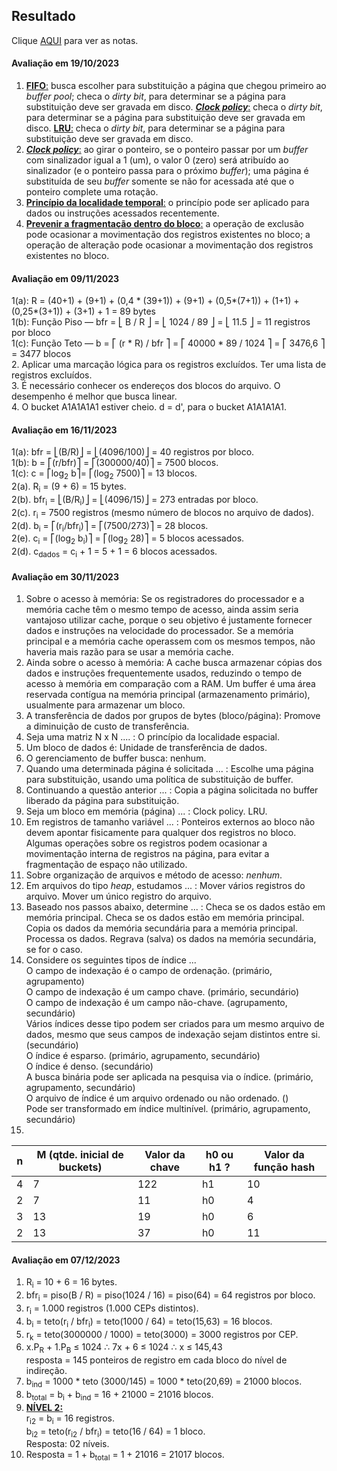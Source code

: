 ## Resultado

Clique [AQUI](../media/sgbd-2023-2-bcc-resumo.pdf) para ver as notas.

#### Avaliação em 19/10/2023
1. <ins>**FIFO**:</ins> busca escolher para substituição a página que chegou primeiro ao _buffer pool_; checa o _dirty bit_, para determinar se a página para substituição deve ser gravada em disco. <ins>**_Clock policy_**:</ins> checa o _dirty bit_, para determinar se a página para substituição deve ser gravada em disco. <ins>**LRU**:</ins> checa o _dirty bit_, para determinar se a página para substituição deve ser gravada em disco.
2. <ins>**_Clock policy_**:</ins> ao girar o ponteiro, se o ponteiro passar por um _buffer_ com sinalizador igual a 1 (um), o valor 0 (zero) será atribuído ao sinalizador (e o ponteiro passa para o próximo _buffer_); uma página é substituída de seu _buffer_ somente se não for acessada até que o ponteiro complete uma rotação.
3. <ins>**Princípio da localidade temporal**:</ins> o princípio pode ser aplicado para dados ou instruções acessados recentemente.
4. <ins>**Prevenir a fragmentação dentro do bloco**:</ins> a operação de exclusão pode ocasionar a movimentação dos registros existentes no bloco; a operação de alteração pode ocasionar a movimentação dos registros existentes no bloco.

#### Avaliação em 09/11/2023

1(a): R = (40+1) + (9+1) + (0,4 * (39+1)) + (9+1) + (0,5*(7+1)) + (1+1) + (0,25*(3+1)) + (3+1) + 1 = 89 bytes<br>
1(b): Função Piso &#8213; bfr = ⎣ B / R ⎦ = ⎣ 1024 / 89 ⎦ =  ⎣ 11.5 ⎦ = 11 registros por bloco<br>
1(c): Função Teto &#8213; b = ⎡ (r * R) / bfr ⎤ = ⎡ 40000 * 89 / 1024 ⎤ = ⎡ 3476,6 ⎤ = 3477 blocos<br>
2. Aplicar uma marcação lógica para os registros excluídos. Ter uma lista de registros excluídos.<br>
3. É necessário conhecer os endereços dos blocos do arquivo. O desempenho é melhor que busca linear.<br>
4. O bucket A1A1A1A1 estiver cheio. d = d', para o bucket A1A1A1A1.

#### Avaliação em 16/11/2023

1(a): bfr = ⎣(B/R)⎦ = ⎣(4096/100)⎦ = 40 registros por bloco.<br>
1(b): b = ⎡(r/bfr)⎤ = ⎡(300000/40)⎤ = 7500 blocos.<br>
1(c): c = ⎡log<sub>2</sub> b⎤= ⎡(log<sub>2</sub> 7500)⎤ = 13 blocos.<br>
2(a). R<sub>i</sub> = (9 + 6) = 15 bytes.<br>
2(b). bfr<sub>i</sub> = ⎣(B/R<sub>i</sub>)⎦ = ⎣(4096/15)⎦ = 273 entradas por bloco.<br>
2(c). r<sub>i</sub> = 7500 registros (mesmo número de blocos no arquivo de dados).<br>
2(d). b<sub>i</sub> = ⎡(r<sub>i</sub>/bfr<sub>i</sub>)⎤ = ⎡(7500/273)⎤ = 28 blocos.<br>
2(e). c<sub>i</sub> = ⎡(log<sub>2</sub> b<sub>i</sub>)⎤ = ⎡(log<sub>2</sub> 28)⎤ = 5 blocos acessados.<br>
2(d). c<sub>dados</sub> = c<sub>i</sub> + 1 = 5 + 1 = 6 blocos acessados.<br>

#### Avaliação em 30/11/2023

1. Sobre o acesso à memória: Se os registradores do processador e a memória cache têm o mesmo tempo de acesso, ainda assim seria vantajoso utilizar cache, porque o seu objetivo é justamente fornecer dados e instruções na velocidade do processador. Se a memória principal e a memória cache operassem com os mesmos tempos, não haveria mais razão para se usar a memória cache.
1. Ainda sobre o acesso à memória: A cache busca armazenar cópias dos dados e instruções frequentemente usados, reduzindo o tempo de acesso à memória em comparação com a RAM. Um buffer é uma área reservada contígua na memória principal (armazenamento primário), usualmente para armazenar um bloco.
1. A transferência de dados por grupos de bytes (bloco/página): Promove a diminuição de custo de transferência.
1. Seja uma matriz N x N .... : O princípio da localidade espacial.
1. Um bloco de dados é: Unidade de transferência de dados.
1. O gerenciamento de buffer busca: nenhum.
1. Quando uma determinada página é solicitada ... : Escolhe uma página para substituição, usando uma política de substituição de buffer.
1. Continuando a questão anterior ... : Copia a página solicitada no buffer liberado da página para substituição.
1. Seja um bloco em memória (página) ... : Clock policy. LRU.
1. Em registros de tamanho variável ... : Ponteiros externos ao bloco não devem apontar fisicamente para qualquer dos registros no bloco. Algumas operações sobre os registros podem ocasionar a movimentação interna de registros na página, para evitar a fragmentação de espaço não utilizado.
1. Sobre organização de arquivos e método de acesso: _nenhum_. 
1. Em arquivos do tipo _heap_, estudamos ... : Mover vários registros do arquivo. Mover um único registro do arquivo.   
1. Baseado nos passos abaixo, determine ... : Checa se os dados estão em memória principal. Checa se os dados estão em memória principal. Copia os dados da memória secundária para a memória principal. Processa os dados. Regrava (salva) os dados na memória secundária, se for o caso.
1. Considere os seguintes tipos de índice ...<br>
O campo de indexação é o campo de ordenação. (primário, agrupamento)<br>
O campo de indexação é um campo chave. (primário, secundário)<br>
O campo de indexação é um campo não-chave. (agrupamento, secundário)<br>
Vários índices desse tipo podem ser criados para um mesmo arquivo de dados, mesmo que seus campos de indexação sejam distintos entre si. (secundário)<br>
O índice é esparso. (primário, agrupamento, secundário)<br>
O índice é denso. (secundário)<br>
A busca binária pode ser aplicada na pesquisa via o índice. (primário, agrupamento, secundário)<br>
O arquivo de índice é um arquivo ordenado ou não ordenado. ()<br>
Pode ser transformado em índice multinível. (primário, agrupamento, secundário)
1. 
|n|M (qtde. inicial de buckets)|Valor da chave|h0 ou  h1 ?|Valor da função hash|
|-|-|-|-|-|
|4|7|122|h1|10|
|2|7|11|h0|4|
|3|13|19|h0|6|
|2|13|37|h0|11|

#### Avaliação em 07/12/2023

1. R<sub>i</sub> = 10 + 6 = 16 bytes.
1. bfr<sub>i</sub> = piso(B / R) = piso(1024 / 16) = piso(64) = 64 registros por bloco.
1. r<sub>i</sub> = 1.000 registros (1.000 CEPs distintos).
1. b<sub>i</sub> = teto(r<sub>i</sub> / bfr<sub>i</sub>) = teto(1000 / 64) = teto(15,63) = 16 blocos.
1. r<sub>k</sub> = teto(3000000 / 1000) = teto(3000) = 3000 registros por CEP.
1. x.P<sub>R</sub> + 1.P<sub>B</sub> ≤ 1024 &#8756; 7x + 6 ≤ 1024 &#8756; x ≤ 145,43<br>resposta = 145 ponteiros de registro em cada bloco do nível de indireção.
1. b<sub>ind</sub> = 1000 * teto (3000/145) = 1000 * teto(20,69) = 21000 blocos.
1. b<sub>total</sub> = b<sub>i</sub> + b<sub>ind</sub> = 16 + 21000 = 21016 blocos.
1. <ins>**NÍVEL 2:**</ins><br>r<sub>i2</sub> = b<sub>i</sub> = 16 registros.<br>b<sub>i2</sub> = teto(r<sub>i2</sub> / bfr<sub>i</sub>) = teto(16 / 64) = 1 bloco.<br>Resposta: 02 níveis.
1. Resposta = 1 + b<sub>total</sub> = 1 + 21016 = 21017 blocos.

